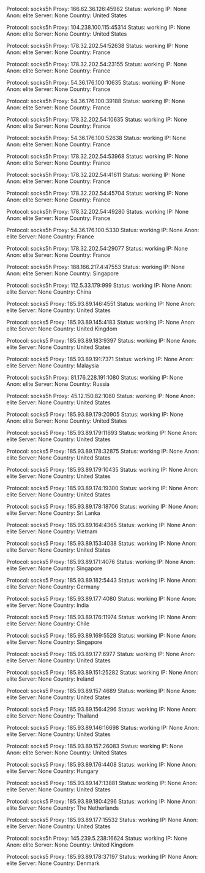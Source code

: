 Protocol: socks5h
Proxy: 166.62.36.126:45982
Status: working
IP: None
Anon: elite
Server: None
Country: United States

Protocol: socks5h
Proxy: 104.238.100.115:45314
Status: working
IP: None
Anon: elite
Server: None
Country: United States

Protocol: socks5h
Proxy: 178.32.202.54:52638
Status: working
IP: None
Anon: elite
Server: None
Country: France

Protocol: socks5h
Proxy: 178.32.202.54:23155
Status: working
IP: None
Anon: elite
Server: None
Country: France

Protocol: socks5h
Proxy: 54.36.176.100:10635
Status: working
IP: None
Anon: elite
Server: None
Country: France

Protocol: socks5h
Proxy: 54.36.176.100:39188
Status: working
IP: None
Anon: elite
Server: None
Country: France

Protocol: socks5h
Proxy: 178.32.202.54:10635
Status: working
IP: None
Anon: elite
Server: None
Country: France

Protocol: socks5h
Proxy: 54.36.176.100:52638
Status: working
IP: None
Anon: elite
Server: None
Country: France

Protocol: socks5h
Proxy: 178.32.202.54:53968
Status: working
IP: None
Anon: elite
Server: None
Country: France

Protocol: socks5h
Proxy: 178.32.202.54:41611
Status: working
IP: None
Anon: elite
Server: None
Country: France

Protocol: socks5h
Proxy: 178.32.202.54:45704
Status: working
IP: None
Anon: elite
Server: None
Country: France

Protocol: socks5h
Proxy: 178.32.202.54:49280
Status: working
IP: None
Anon: elite
Server: None
Country: France

Protocol: socks5h
Proxy: 54.36.176.100:5330
Status: working
IP: None
Anon: elite
Server: None
Country: France

Protocol: socks5h
Proxy: 178.32.202.54:29077
Status: working
IP: None
Anon: elite
Server: None
Country: France

Protocol: socks5h
Proxy: 188.166.217.4:47553
Status: working
IP: None
Anon: elite
Server: None
Country: Singapore

Protocol: socks5h
Proxy: 112.5.33.179:999
Status: working
IP: None
Anon: elite
Server: None
Country: China

Protocol: socks5
Proxy: 185.93.89.146:4551
Status: working
IP: None
Anon: elite
Server: None
Country: United States

Protocol: socks5
Proxy: 185.93.89.145:4183
Status: working
IP: None
Anon: elite
Server: None
Country: United Kingdom

Protocol: socks5
Proxy: 185.93.89.183:9397
Status: working
IP: None
Anon: elite
Server: None
Country: United States

Protocol: socks5
Proxy: 185.93.89.191:7371
Status: working
IP: None
Anon: elite
Server: None
Country: Malaysia

Protocol: socks5h
Proxy: 81.176.228.191:1080
Status: working
IP: None
Anon: elite
Server: None
Country: Russia

Protocol: socks5h
Proxy: 45.12.150.82:1080
Status: working
IP: None
Anon: elite
Server: None
Country: United States

Protocol: socks5
Proxy: 185.93.89.179:20905
Status: working
IP: None
Anon: elite
Server: None
Country: United States

Protocol: socks5
Proxy: 185.93.89.179:11693
Status: working
IP: None
Anon: elite
Server: None
Country: United States

Protocol: socks5
Proxy: 185.93.89.178:32875
Status: working
IP: None
Anon: elite
Server: None
Country: United States

Protocol: socks5
Proxy: 185.93.89.179:10435
Status: working
IP: None
Anon: elite
Server: None
Country: United States

Protocol: socks5
Proxy: 185.93.89.174:19300
Status: working
IP: None
Anon: elite
Server: None
Country: United States

Protocol: socks5
Proxy: 185.93.89.178:18706
Status: working
IP: None
Anon: elite
Server: None
Country: Sri Lanka

Protocol: socks5
Proxy: 185.93.89.164:4365
Status: working
IP: None
Anon: elite
Server: None
Country: Vietnam

Protocol: socks5
Proxy: 185.93.89.153:4038
Status: working
IP: None
Anon: elite
Server: None
Country: United States

Protocol: socks5
Proxy: 185.93.89.171:4076
Status: working
IP: None
Anon: elite
Server: None
Country: Singapore

Protocol: socks5
Proxy: 185.93.89.182:5443
Status: working
IP: None
Anon: elite
Server: None
Country: Germany

Protocol: socks5
Proxy: 185.93.89.177:4080
Status: working
IP: None
Anon: elite
Server: None
Country: India

Protocol: socks5
Proxy: 185.93.89.176:11974
Status: working
IP: None
Anon: elite
Server: None
Country: Chile

Protocol: socks5
Proxy: 185.93.89.169:5528
Status: working
IP: None
Anon: elite
Server: None
Country: Singapore

Protocol: socks5
Proxy: 185.93.89.177:6977
Status: working
IP: None
Anon: elite
Server: None
Country: United States

Protocol: socks5
Proxy: 185.93.89.151:25282
Status: working
IP: None
Anon: elite
Server: None
Country: Ireland

Protocol: socks5
Proxy: 185.93.89.157:4689
Status: working
IP: None
Anon: elite
Server: None
Country: United States

Protocol: socks5
Proxy: 185.93.89.156:4296
Status: working
IP: None
Anon: elite
Server: None
Country: Thailand

Protocol: socks5
Proxy: 185.93.89.146:16698
Status: working
IP: None
Anon: elite
Server: None
Country: United States

Protocol: socks5
Proxy: 185.93.89.157:26083
Status: working
IP: None
Anon: elite
Server: None
Country: United States

Protocol: socks5
Proxy: 185.93.89.176:4408
Status: working
IP: None
Anon: elite
Server: None
Country: Hungary

Protocol: socks5
Proxy: 185.93.89.147:13881
Status: working
IP: None
Anon: elite
Server: None
Country: United States

Protocol: socks5
Proxy: 185.93.89.180:4296
Status: working
IP: None
Anon: elite
Server: None
Country: The Netherlands

Protocol: socks5
Proxy: 185.93.89.177:15532
Status: working
IP: None
Anon: elite
Server: None
Country: United States

Protocol: socks5h
Proxy: 145.239.5.238:16624
Status: working
IP: None
Anon: elite
Server: None
Country: United Kingdom

Protocol: socks5
Proxy: 185.93.89.178:37197
Status: working
IP: None
Anon: elite
Server: None
Country: Denmark

